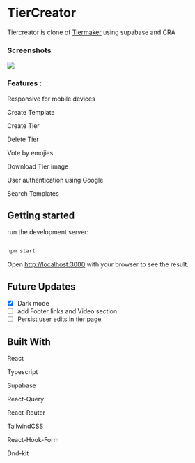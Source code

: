 # TierCreator

Tiercreator is clone of <a href="https://tiermaker.com/" target="_blank">Tiermaker</a> using supabase and CRA

### Screenshots

![](./screenshots/tiercreator.gif)

### Features :

Responsive for mobile devices

Create Template

Create Tier

Delete Tier

Vote by emojies

Download Tier image

User authentication using Google

Search Templates

## Getting started

run the development server:

```bash

npm start

```

Open [http://localhost:3000](http://localhost:3000) with your browser to see the result.

## Future Updates

- [x] Dark mode
- [ ] add Footer links and Video section
- [ ] Persist user edits in tier page

## Built With

React

Typescript

Supabase

React-Query

React-Router

TailwindCSS

React-Hook-Form

Dnd-kit
